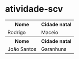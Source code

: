 # atividade-scv

<table>
  <tr>
    <th>Nome</th>
    <th>Cidade natal</th>
  </tr>
  <tr>
    <td>Rodrigo</td>
    <td>Maceio</td>
  </tr>
  <tr>
    <th>Nome</th>
    <th>Cidade natal</th>
  </tr>
  <tr>
    <td>João Santos</td>
    <td>Garanhuns</td>
  </tr>
</table>